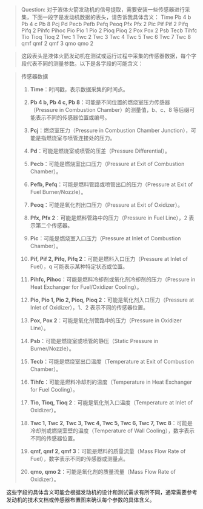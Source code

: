 >Question: 对于液体火箭发动机的信号提取，需要安装一些传感器进行采集，下面一段字是发动机数据的表头，请告诉我具体含义：
Time         Pb 4 b         Pb 4 c          Pb 8          Pcj           Pd         Pecb         Pefb         Pefq         Peoq          Pfx         Pfx 2          Pic          Pif         Pif 2         Pifq        Pifq 2        Pihfc        Pihoc          Pio         Pio 1         Pio 2         Pioq        Pioq 2          Pox         Pox 2          Psb         Tecb        Tihfc          Tio         Tioq        Tioq 2         Twc 1         Twc 2         Twc 3         Twc 4         Twc 5         Twc 6         Twc 7         Twc 8          qmf         qmf 2         qmf 3          qmo         qmo 2


>这段表头是液体火箭发动机在测试或运行过程中采集的传感器数据，每个字段代表不同的测量参数。以下是各字段的可能含义：

>传感器数据
> 1. **Time**：时间戳，表示数据采集的时间点。
> 
> 2. **Pb 4 b, Pb 4 c, Pb 8**：可能是不同位置的燃烧室压力传感器（Pressure in Combustion Chamber）的测量值，b、c、8 等后缀可能表示不同的传感器位置或编号。
> 
> 3. **Pcj**：燃烧室压力（Pressure in Combustion Chamber Junction），可能是指燃烧室与喷管连接处的压力。
> 
> 4. **Pd**：可能是燃烧室或喷管的压差（Pressure Differential）。
> 
> 5. **Pecb**：可能是燃烧室出口压力（Pressure at Exit of Combustion Chamber）。
> 
> 6. **Pefb, Pefq**：可能是燃料管路或喷管出口的压力（Pressure at Exit of Fuel Burner/Nozzle）。
> 
> 7. **Peoq**：可能是氧化剂出口压力（Pressure at Exit of Oxidizer）。
> 
> 8. **Pfx, Pfx 2**：可能是燃料管路中的压力（Pressure in Fuel Line），2 表示第二个传感器。
> 
> 9. **Pic**：可能是燃烧室入口压力（Pressure at Inlet of Combustion Chamber）。
> 
> 10. **Pif, Pif 2, Pifq, Pifq 2**：可能是燃料入口压力（Pressure at Inlet of Fuel），q 可能表示某种特定状态或位置。
> 
> 11. **Pihfc, Pihoc**：可能是燃料冷却剂或氧化剂冷却剂的压力（Pressure in Heat Exchanger for Fuel/Oxidizer Cooling）。
> 
> 12. **Pio, Pio 1, Pio 2, Pioq, Pioq 2**：可能是氧化剂入口压力（Pressure at Inlet of Oxidizer），1、2 表示不同的传感器位置。
> 
> 13. **Pox, Pox 2**：可能是氧化剂管路中的压力（Pressure in Oxidizer Line）。
> 
> 14. **Psb**：可能是燃烧室或喷管的静压（Static Pressure in Burner/Nozzle）。
> 
> 15. **Tecb**：可能是燃烧室出口温度（Temperature at Exit of Combustion Chamber）。
> 
> 16. **Tihfc**：可能是燃料冷却剂的温度（Temperature in Heat Exchanger for Fuel Cooling）。
> 
> 17. **Tio, Tioq, Tioq 2**：可能是氧化剂入口温度（Temperature at Inlet of Oxidizer）。
> 
> 18. **Twc 1, Twc 2, Twc 3, Twc 4, Twc 5, Twc 6, Twc 7, Twc 8**：可能是冷却剂或燃烧室壁的温度（Temperature of Wall Cooling），数字表示不同的传感器位置。
> 
> 19. **qmf, qmf 2, qmf 3**：可能是燃料的质量流量（Mass Flow Rate of Fuel），数字表示不同的传感器或测量点。
> 
> 20. **qmo, qmo 2**：可能是氧化剂的质量流量（Mass Flow Rate of Oxidizer）。

这些字段的具体含义可能会根据发动机的设计和测试需求有所不同，通常需要参考发动机的技术文档或传感器布置图来确认每个参数的具体含义。